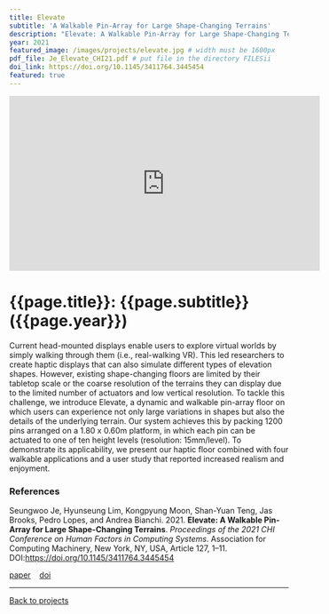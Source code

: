 ```yaml
---
title: Elevate
subtitle: 'A Walkable Pin-Array for Large Shape-Changing Terrains'
description: "Elevate: A Walkable Pin-Array for Large Shape-Changing Terrains"
year: 2021
featured_image: /images/projects/elevate.jpg # width must be 1600px
pdf_file: Je_Elevate_CHI21.pdf # put file in the directory FILESii
doi_link: https://doi.org/10.1145/3411764.3445454
featured: true
---
```


<iframe width="560" height="315" src="https://www.youtube.com/embed/QvuVQ68uf-w" frameborder="0" allow="accelerometer; autoplay; clipboard-write; encrypted-media; gyroscope; picture-in-picture" allowfullscreen></iframe>

<!-- DO NOT CHANGE MANUALLY -->

# {{page.title}}: {{page.subtitle}} ({{page.year}})

Current head-mounted displays enable users to explore virtual worlds by simply walking through them (i.e., real-walking VR). This led researchers to create haptic displays that can also simulate different types of elevation shapes. However, existing shape-changing floors are limited by their tabletop scale or the coarse resolution of the terrains they can display due to the limited number of actuators and low vertical resolution. To tackle this challenge, we introduce Elevate, a dynamic and walkable pin-array floor on which users can experience not only large variations in shapes but also the details of the underlying terrain. Our system achieves this by packing 1200 pins arranged on a 1.80 x 0.60m platform, in which each pin can be actuated to one of ten height levels (resolution: 15mm/level). To demonstrate its applicability, we present our haptic floor combined with four walkable applications and a user study that reported increased realism and enjoyment.  

### References

Seungwoo Je, Hyunseung Lim, Kongpyung Moon, Shan-Yuan Teng, Jas Brooks, Pedro Lopes, and Andrea Bianchi. 2021. **Elevate: A Walkable Pin-Array for Large Shape-Changing Terrains**. <i>Proceedings of the 2021 CHI Conference on Human Factors in Computing Systems</i>. Association for Computing Machinery, New York, NY, USA, Article 127, 1–11. DOI:https://doi.org/10.1145/3411764.3445454

<!-- DO NOT CHANGE MANUALLY -->

<a href="{{ site.url }}/files/{{ page.year }}/{{ page.pdf_file }}" target="_blank">paper</a>&nbsp;&nbsp;&nbsp;
<a href="{{ page.doi_link }}" target="_blank">doi</a>

---

<a href="/index.html" class="button button--large">Back to projects</a>
